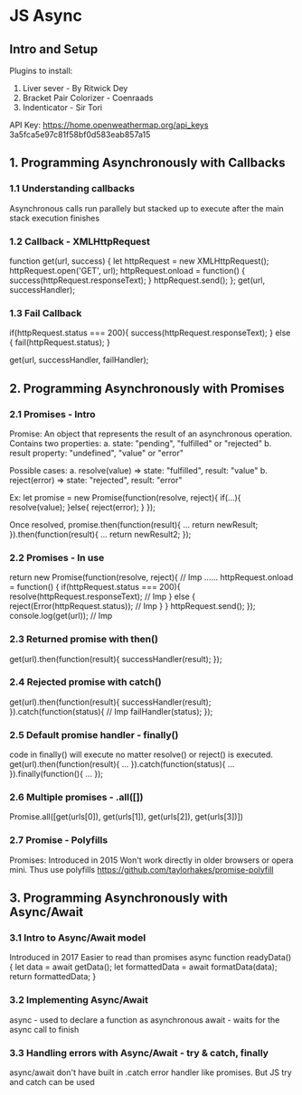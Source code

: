 # JS Async

## Intro and Setup
Plugins to install:
1. Liver sever - By Ritwick Dey
2. Bracket Pair Colorizer - Coenraads
3. Indenticator - Sir Tori

API Key:
https://home.openweathermap.org/api_keys
3a5fca5e97c81f58bf0d583eab857a15

## 1. Programming Asynchronously with Callbacks
### 1.1 Understanding callbacks
Asynchronous calls run parallely but stacked up to execute after the main stack execution finishes

### 1.2 Callback - XMLHttpRequest
function get(url, success) {
    let httpRequest = new XMLHttpRequest();
    httpRequest.open('GET', url);
    httpRequest.onload = function() {
        success(httpRequest.responseText);
    }
    httpRequest.send();
};
get(url, successHandler);

### 1.3 Fail Callback
if(httpRequest.status === 200){
    success(httpRequest.responseText);
} else {
    fail(httpRequest.status);
}

get(url, successHandler, failHandler);

## 2. Programming Asynchronously with Promises
### 2.1 Promises - Intro
Promise: An object that represents the result of an asynchronous operation.
Contains two properties: a. state: "pending", "fulfilled" or "rejected"
b. result property: "undefined", "value" or "error"

Possible cases:
a. resolve(value) => state: "fulfilled", result: "value"
b. reject(error) => state: "rejected", result: "error"

Ex: let promise = new Promise(function(resolve, reject){
    if(...){
        resolve(value);
    }else{
        reject(error);
    }
});

Once resolved,
promise.then(function(result){
    ...
    return newResult;
}).then(function(result){
    ...
    return newResult2;
});

### 2.2 Promises - In use
 return new Promise(function(resolve, reject){ // Imp
    ......
    httpRequest.onload = function() {
        if(httpRequest.status === 200){
            resolve(httpRequest.responseText); // Imp
        } else {
            reject(Error(httpRequest.status)); // Imp
        }
    }
    httpRequest.send();
});
console.log(get(url)); // Imp

### 2.3 Returned promise with then()
get(url).then(function(result){
    successHandler(result);
});

### 2.4 Rejected promise with catch()
get(url).then(function(result){
    successHandler(result);
}).catch(function(status){ // Imp
    failHandler(status);
});

### 2.5 Default promise handler - finally()
code in finally() will execute no matter resolve() or reject() is executed.
get(url).then(function(result){
    ...
}).catch(function(status){
    ...
}).finally(function(){
    ...
});

### 2.6 Multiple promises - .all([])
Promise.all([get(urls[0]), get(urls[1]), get(urls[2]), get(urls[3])])

### 2.7 Promise - Polyfills
Promises: Introduced in 2015
Won't work directly in older browsers or opera mini.
Thus use polyfills
https://github.com/taylorhakes/promise-polyfill

## 3. Programming Asynchronously with Async/Await
### 3.1 Intro to Async/Await model
Introduced in 2017
Easier to read than promises
async function readyData() {
    let data = await getData();
    let formattedData = await formatData(data);
    return formattedData;
}

### 3.2 Implementing Async/Await
async - used to declare a function as asynchronous
await - waits for the async call to finish

### 3.3 Handling errors with Async/Await - try & catch, finally
async/await don't have built in .catch error handler like promises. But JS try and catch can be used
